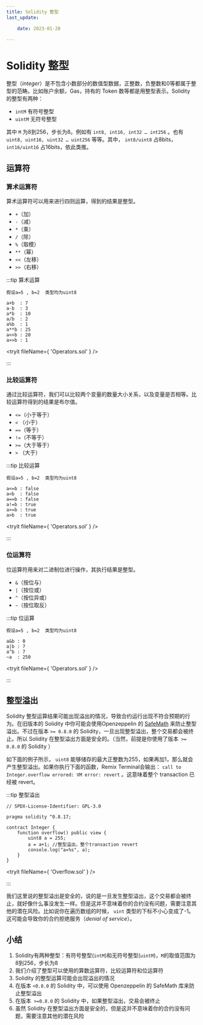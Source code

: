```yaml
---
title: Solidity 整型
last_update:

    date: 2023-01-28

---
```


# Solidity 整型

整型（*integer*）是不包含小数部分的数值型数据，正整数，负整数和0等都属于整型的范畴。比如账户余额，Gas，持有的 Token 数等都是用整型表示。Solidity 的整型有两种：

* `intM`   有符号整型
* `uintM` 无符号整型

其中 `M` 为8到256，步长为8。例如有 `int8, int16, int32 … int256` 。也有 `uint8, uint16, uint32 … uint256` 等等。其中， `int8/uint8` 占8bits， `int16/uint16` 占16bits，依此类推。

## 运算符

### 算术运算符

算术运算符可以用来进行四则运算，得到的结果是整型。

* `+`（加）
* `-`（减）
* `*`（乘）
* `/`（除）
* `%`（取模）
* `**`（幂）
* `<<`（左移）
* `>>`（右移）

:::tip 算术运算

```solidity
假设a=5 , b=2  类型均为uint8

a+b  : 7
a-b  : 3
a*b  : 10
a/b  : 2
a%b  : 1
a**b : 25
a<<b : 20
a>>b : 1
```

<tryit fileName={ 'Operators.sol' } />

:::

### 比较运算符

通过比较运算符，我们可以比较两个变量的数量大小关系，以及变量是否相等。比较运算符得到的结果是布尔值。

* `<=`（小于等于）
* `<`  （小于）
* `==`（等于）
* `!=`（不等于）
* `>=`（大于等于）
* `>`  （大于）

:::tip 比较运算

```solidity
假设a=5 , b=2  类型均为uint8

a<=b : false
a<b  : false
a==b : false
a!=b : true
a>=b : true
a>b  : true
```

<tryit fileName={ 'Operators.sol' } />

:::

### 位运算符

位运算符用来对二进制位进行操作，其执行结果是整型。

* `&`（按位与）
* `|`（按位或）
* `^`（按位异或）
* `~`（按位取反）

:::tip 位运算

```solidity
假设a=5 , b=2  类型均为uint8

a&b : 0
a|b : 7
a^b : 7
~a  : 250
```

<tryit fileName={ 'Operators.sol' } />

:::

## 整型溢出

Solidity 整型运算结果可能出现溢出的情况，导致合约运行出现不符合预期的行为。在旧版本的 Solidity 中你可能会使用Openzeppelin 的 [SafeMath](https://docs.openzeppelin.com/contracts/2.x/api/math) 来防止整型溢出。不过在版本 `>= 0.8.0` 的 Solidity，一旦出现整型溢出，整个交易都会被终止。所以 Solidity 在整型溢出方面是安全的。（当然，前提是你使用了版本` >= 0.8.0` 的 Solidity ）

如下面的例子所示， `uint8` 能够储存的最大正整数为255，如果再加1，那么就会产生整型溢出。如果你执行下面的函数，Remix Terminal会输出： `call to Integer.overflow errored: VM error: revert` 。这意味着整个 transaction 已经被 revert。

:::tip 整型溢出

```solidity
// SPDX-License-Identifier: GPL-3.0

pragma solidity ^0.8.17;

contract Integer {
	function overflow() public view {
	    uint8 a = 255;
	    a = a+1; //整型溢出，整个transaction revert
	    console.log("a=%s", a);
	}
}
```

<tryit fileName={ 'Overflow.sol' } />

:::

我们这里说的整型溢出是安全的，说的是一旦发生整型溢出，这个交易都会被终止，就好像什么事没发生一样。但是这并不意味着你的合约没有问题，需要注意其他的潜在风险。比如说你在遍历数组的时候， `uint` 类型的下标不小心变成了-1。这可能会导致你的合约拒绝服务（*denial of service*）。

## 小结

1. Solidity有两种整型：有符号整型(`intM`)和无符号整型(`uintM`)，`M`的取值范围为8到256，步长为8
2. 我们介绍了整型可以使用的算数运算符，比较运算符和位运算符
3. Solidity 的整型运算可能会出现溢出的情况
4. 在版本 `<0.8.0` 的 Solidity 中，可以使用 Openzeppelin 的 SafeMath 库来防止整型溢出
5. 在版本` >=0.8.0` 的 Solidity 中，如果整型溢出，交易会被终止
6. 虽然 Solidity 在整型溢出方面是安全的，但是这并不意味着你的合约没有问题，需要注意其他的潜在风险
